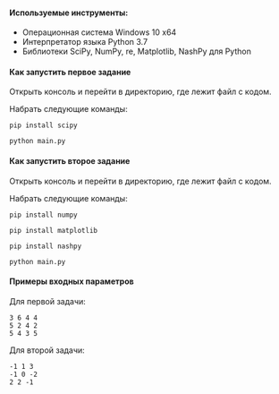 #### Используемые инструменты:
- Операционная система Windows 10 x64
- Интерпретатор языка Python 3.7
- Библиотеки SciPy, NumPy, re, Matplotlib, NashPy для Python

#### Как запустить первое задание

Открыть консоль и перейти в директорию, где лежит файл с кодом.

Набрать следующие команды:

```
pip install scipy
```
```
python main.py
```

#### Как запустить второе задание

Открыть консоль и перейти в директорию, где лежит файл с кодом.

Набрать следующие команды:

```
pip install numpy
```

```
pip install matplotlib
```

```
pip install nashpy
```
```
python main.py
```

#### Примеры входных параметров
Для первой задачи:

	3 6 4 4
	5 2 4 2
	5 4 3 5
  
Для второй задачи:

	-1 1 3
	-1 0 -2
	2 2 -1  
